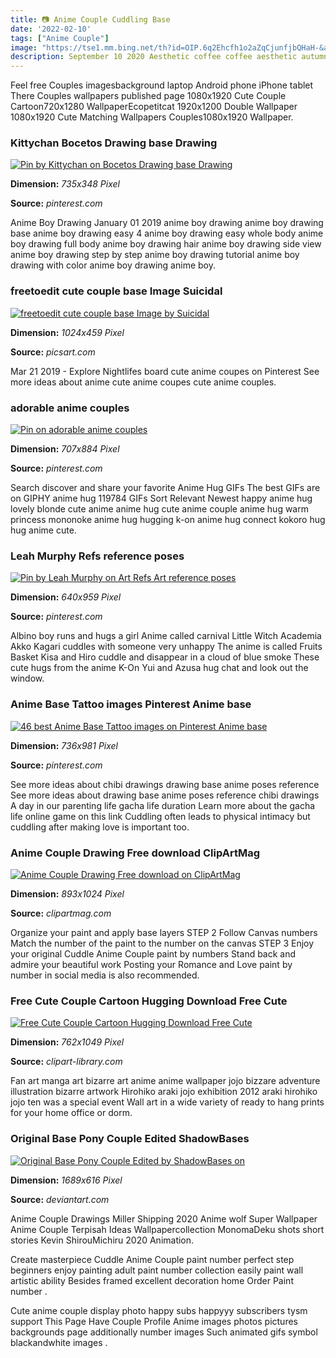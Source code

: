 ```yaml
---
title: 📷 Anime Couple Cuddling Base
date: '2022-02-10'
tags: ["Anime Couple"]
image: "https://tse1.mm.bing.net/th?id=OIP.6q2Ehcfh1o2aZqCjunfjbQHaH-&amp;pid=15.1"
description: September 10 2020 Aesthetic coffee coffee aesthetic autumn autumn aesthetic when we all fall asleep where do we go fall aesthetic cozy bed aesthetic cozy bed
---
```




Feel free Couples imagesbackground laptop Android phone iPhone tablet There Couples wallpapers published page 1080x1920 Cute Couple Cartoon720x1280 WallpaperEcopetitcat 1920x1200 Double Wallpaper 1080x1920 Cute Matching Wallpapers Couples1080x1920 Wallpaper.



###  Kittychan Bocetos Drawing base Drawing 

[![Pin by Kittychan on Bocetos  Drawing base Drawing ](https://i.pinimg.com/736x/26/07/ae/2607ae74fd34dc730e0b33f8b0d30450.jpg)](https://i.pinimg.com/736x/26/07/ae/2607ae74fd34dc730e0b33f8b0d30450.jpg)


**Dimension:** _735x348 Pixel_ 

**Source:** _pinterest.com_ 


Anime Boy Drawing January 01 2019 anime boy drawing anime boy drawing base anime boy drawing easy 4 anime boy drawing easy whole body anime boy drawing full body anime boy drawing hair anime boy drawing side view anime boy drawing step by step anime boy drawing tutorial anime boy drawing with color anime boy drawing anime boy.


### freetoedit cute couple base Image Suicidal

[![freetoedit cute couple base  Image by Suicidal](https://cdn140.picsart.com/237199442067202.jpg)](https://cdn140.picsart.com/237199442067202.jpg)


**Dimension:** _1024x459 Pixel_ 

**Source:** _picsart.com_ 


Mar 21 2019 - Explore Nightlifes board cute anime coupes on Pinterest See more ideas about anime cute anime coupes cute anime couples.


###  adorable anime couples

[![Pin on adorable anime couples](https://i.pinimg.com/736x/e5/c2/a2/e5c2a2b7330fec68e1cf5f1bc57d6aba.jpg)](https://i.pinimg.com/736x/e5/c2/a2/e5c2a2b7330fec68e1cf5f1bc57d6aba.jpg)


**Dimension:** _707x884 Pixel_ 

**Source:** _pinterest.com_ 


Search discover and share your favorite Anime Hug GIFs The best GIFs are on GIPHY anime hug 119784 GIFs Sort Relevant Newest happy anime hug lovely blonde cute anime anime hug cute anime couple anime hug warm princess mononoke anime hug hugging k-on anime hug connect kokoro hug hug anime cute.


###  Leah Murphy Refs reference poses 

[![Pin by Leah Murphy on Art Refs  Art reference poses ](https://i.pinimg.com/originals/fd/ce/c3/fdcec3bb9aec736096b1d734112b50d9.jpg)](https://i.pinimg.com/originals/fd/ce/c3/fdcec3bb9aec736096b1d734112b50d9.jpg)


**Dimension:** _640x959 Pixel_ 

**Source:** _pinterest.com_ 


Albino boy runs and hugs a girl Anime called carnival Little Witch Academia Akko Kagari cuddles with someone very unhappy The anime is called Fruits Basket Kisa and Hiro cuddle and disappear in a cloud of blue smoke These cute hugs from the anime K-On Yui and Azusa hug chat and look out the window.


###  Anime Base Tattoo images Pinterest Anime base 

[![46 best Anime Base Tattoo images on Pinterest  Anime base ](https://i.pinimg.com/736x/74/44/2d/74442d2dfcc24738bdfc4301418df06b--anime-couples-base.jpg)](https://i.pinimg.com/736x/74/44/2d/74442d2dfcc24738bdfc4301418df06b--anime-couples-base.jpg)


**Dimension:** _736x981 Pixel_ 

**Source:** _pinterest.com_ 


See more ideas about chibi drawings drawing base anime poses reference See more ideas about drawing base anime poses reference chibi drawings A day in our parenting life gacha life duration Learn more about the gacha life online game on this link Cuddling often leads to physical intimacy but cuddling after making love is important too.


### Anime Couple Drawing Free download ClipArtMag

[![Anime Couple Drawing  Free download on ClipArtMag](http://clipartmag.com/image/anime-couple-drawing-11.png)](http://clipartmag.com/image/anime-couple-drawing-11.png)


**Dimension:** _893x1024 Pixel_ 

**Source:** _clipartmag.com_ 


Organize your paint and apply base layers STEP 2 Follow Canvas numbers Match the number of the paint to the number on the canvas STEP 3 Enjoy your original Cuddle Anime Couple paint by numbers Stand back and admire your beautiful work Posting your Romance and Love paint by number in social media is also recommended.


### Free Cute Couple Cartoon Hugging Download Free Cute 

[![Free Cute Couple Cartoon Hugging Download Free Cute ](http://clipart-library.com/images/pTodq5Lnc.jpg)](http://clipart-library.com/images/pTodq5Lnc.jpg)


**Dimension:** _762x1049 Pixel_ 

**Source:** _clipart-library.com_ 


Fan art manga art bizarre art anime anime wallpaper jojo bizzare adventure illustration bizarre artwork Hirohiko araki jojo exhibition 2012 araki hirohiko jojo ten was a special event Wall art in a wide variety of ready to hang prints for your home office or dorm.


### Original Base Pony Couple Edited ShadowBases 

[![Original Base  Pony Couple  Edited by ShadowBases on ](https://orig00.deviantart.net/3fa9/f/2016/057/e/2/original_base___pony_couple___edited_by_shadow_bases-d6muw1c.png)](https://orig00.deviantart.net/3fa9/f/2016/057/e/2/original_base___pony_couple___edited_by_shadow_bases-d6muw1c.png)


**Dimension:** _1689x616 Pixel_ 

**Source:** _deviantart.com_ 



Anime Couple Drawings Miller Shipping 2020 Anime wolf Super Wallpaper Anime Couple Terpisah Ideas Wallpapercollection MonomaDeku shots short stories Kevin ShirouMichiru 2020 Animation.


Create masterpiece Cuddle Anime Couple paint number perfect step beginners enjoy painting adult paint number collection easily paint wall artistic ability Besides framed excellent decoration home Order Paint number .


Cute anime couple display photo happy subs happyyy subscribers tysm support This Page Have Couple Profile Anime images photos pictures backgrounds page additionally number images Such animated gifs symbol blackandwhite images .




